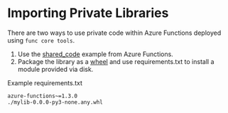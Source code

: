 # Importing Private Libraries

There are two ways to use private code within Azure Functions deployed using `func core tools`.

1. Use the [shared\_code](https://docs.microsoft.com/en-us/azure/azure-functions/functions-reference-python#import-behavior) example from Azure Functions.
2. Package the library as a [wheel](https://pypi.org/project/wheel/) and use requirements.txt to install a module provided via disk.

Example requirements.txt
```
azure-functions~=1.3.0
./mylib-0.0.0-py3-none.any.whl
```
